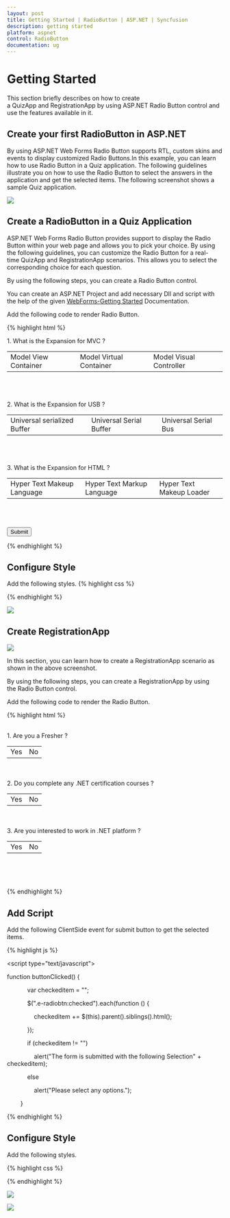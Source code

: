 ```yaml
---
layout: post
title: Getting Started | RadioButton | ASP.NET | Syncfusion
description: getting started
platform: aspnet
control: RadioButton
documentation: ug
---
```


# Getting Started

This section briefly describes on how to create a QuizApp and RegistrationApp by using ASP.NET Radio Button control and use the features available in it.

## Create your first RadioButton in ASP.NET 

By using ASP.NET Web Forms Radio Button supports RTL, custom skins and events to display customized Radio Buttons.In this example, you can learn how to use Radio Button in a Quiz application. The following guidelines illustrate you on how to use the Radio Button to select the answers in the application and get the selected items. The following screenshot shows a sample Quiz application.

![](Getting-Started_images/Getting-Started_img1.png) 

## Create a RadioButton in a Quiz Application

ASP.NET Web Forms Radio Button provides support to display the Radio Button within your web page and allows you to pick your choice. By using the following guidelines, you can customize the Radio Button for a real-time QuizApp and RegistrationApp scenarios. This allows you to select the corresponding choice for each question.

By using the following steps, you can create a Radio Button control.

You can create an ASP.NET Project and add necessary Dll and script with the help of the given [WebForms-Getting Started](https://help.syncfusion.com/aspnet/getting-started) Documentation.

Add the following code to render Radio Button.

{% highlight html %}

<div>
    1. What is the Expansion for MVC ?
    <br />
    <table>
        <tr>
            <td>
                <ej:radiobutton name="question1" size="Medium" id="RadioButton1" text="Model View Controller"
                    runat="server">
                    </ej:radiobutton>
                <label for="Radio1">
                    Model View Container</label>
            </td>
            <td colspan="2">
                <ej:radiobutton name="question1" size="Medium" id="RadioButton2" text="Model Virtual Container"
                    runat="server">
                    </ej:radiobutton>
                <label for="Radio2">
                    Model Virtual Container</label>
            </td>
            <td colspan="2">
                <ej:radiobutton name="question1" size="Medium" id="RadioButton3" text="Model Visual Controller"
                    runat="server">
                    </ej:radiobutton>
                <label for="Radio3">
                    Model Visual Controller</label>
            </td>
        </tr>
    </table>
    <br />
    <br />
    <br />
    2. What is the Expansion for USB ?<br />
    <table>
        <tr>
            <td>
                <ej:radiobutton name="question2" size="Medium" id="RadioButton4" runat="server">
                    </ej:radiobutton>
                <label for="Radio4">
                    Universal serialized Buffer</label>
            </td>
            <td>
                <ej:radiobutton name="question2" size="Medium" id="RadioButton5" runat="server">
                    </ej:radiobutton>
                <label for="Radio5">
                    Universal Serial Buffer</label>
            </td>
            <td>
                <ej:radiobutton name="question2" size="Medium" id="RadioButton6" runat="server">
                    </ej:radiobutton>
                <label for="Radio6">
                    Universal Serial Bus</label>
            </td>
        </tr>
    </table>
    <br />
    <br />
    <br />
    3. What is the Expansion for HTML ?<br />
    <table>
        <tr>
            <td>
                <ej:radiobutton name="question3" size="Medium" id="RadioButton7" runat="server">
                    </ej:radiobutton>
                <label for="Radio7">
                    Hyper Text Makeup Language</label>
            </td>
            <td>
                <ej:radiobutton name="question3" size="Medium" id="RadioButton8" runat="server">
                    </ej:radiobutton>
                <label for="Radio8">
                    Hyper Text Markup Language</label>
            </td>
            <td>
                <ej:radiobutton name="question3" size="Medium" id="RadioButton9" runat="server">
                    </ej:radiobutton>
                <label for="Radio9">
                    Hyper Text Makeup Loader</label>
            </td>
        </tr>
    </table>
    <br />
    <br />
    <br />
    <button id="submitid" onclick="button()">
        Submit</button>
</div>

{% endhighlight %}

## Configure Style

Add the following styles.
{% highlight css %}

<style type="text/css">
    html, body
    {
        width: 100%;
        margin: 0;
    }
    .frame
    {
        width: 80%;
    }
</style>

{% endhighlight %}

![](Getting-Started_images/Getting-Started_img2.png) 

## Create RegistrationApp

![](Getting-Started_images/Getting-Started_img3.png) 

In this section, you can learn how to create a RegistrationApp scenario as shown in the above screenshot.

By using the following steps, you can create a RegistrationApp by using the Radio Button control.

Add the following code to render the Radio Button. 

{% highlight html %}

<div class="frame">
    <div>
        <div>
            <br />
            1. Are you a Fresher ?<br />
            <table>
                <tr>
                    <td>
                        <ej:radiobutton name="question1" size="Small" id="RadioButton1" checked="false" enabled="true"
                            runat="server">
                            </ej:radiobutton>
                        <label for="Radio1" class="clslab">
                            Yes
                        </label>
                    </td>
                    <td>
                        <ej:radiobutton name="question1" size="Small" id="RadioButton2" checked="false" enabled="true"
                            runat="server">
                            </ej:radiobutton>
                        <label for="Radio2" class="clslab">
                            No
                        </label>
                    </td>
                </tr>
            </table>
            <br />
            <br />
            2. Do you complete any .NET certification courses ?<br />
            <table>
                <tr>
                    <td>
                        <ej:radiobutton name="question2" size="Small" id="RadioButton3" checked="false" enabled="true"
                            runat="server">
                            </ej:radiobutton>
                        <label for="Radio1" class="clslab">
                            Yes
                        </label>
                    </td>
                    <td>
                        <ej:radiobutton name="question2" size="Small" id="RadioButton4" checked="false" enabled="true"
                            runat="server">
                            </ej:radiobutton>
                        <label for="Radio2" class="clslab">
                            No
                        </label>
                    </td>
                </tr>
            </table>
            <br />
            <br />
            3. Are you interested to work in .NET platform ?<br />
            <table>
                <tr>
                    <td>
                        <ej:radiobutton name="question3" size="Small" id="RadioButton5" checked="false" enabled="true"
                            runat="server">
                            </ej:radiobutton>
                        <label for="Radio1" class="clslab">
                            Yes
                        </label>
                    </td>
                    <td>
                        <ej:radiobutton name="question3" size="Small" id="RadioButton6" checked="false" enabled="true"
                            runat="server">
                            </ej:radiobutton>
                        <label for="Radio2" class="clslab">
                            No
                        </label>
                    </td>
                </tr>
            </table>
            <br />
            <br />
            <center>
                <ej:button id="button1" type="Submit" width="100px" size="Large" text="Submit" clientsideonclick="buttonClicked"
                    runat="server">
                    </ej:button>
            </center>
            <br />
        </div>
    </div>
</div>

{% endhighlight %}

## Add Script

Add the following ClientSide event for submit button to get the selected items. 

{% highlight js %}

<script type="text/javascript">

function buttonClicked() {

            var checkeditem = "";

            $(".e-radiobtn:checked").each(function () {

                checkeditem += $(this).parent().siblings().html();

            });

            if (checkeditem != "")

                alert("The form is submitted with the following Selection" + checkeditem);

            else

                alert("Please select any options.");

        }

</script>
{% endhighlight %}

## Configure Style

Add the following styles. 

{% highlight css %}

<style type="text/css">
    .frame
    {
        width: 80%;
    }
</style>

{% endhighlight %}

![](Getting-Started_images/Getting-Started_img4.png) 

![](Getting-Started_images/Getting-Started_img5.png) 
